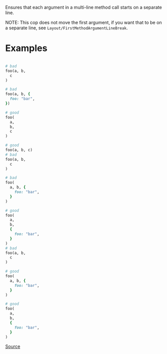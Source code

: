 
Ensures that each argument in a multi-line method call
starts on a separate line.

NOTE: This cop does not move the first argument, if you want that to
be on a separate line, see `Layout/FirstMethodArgumentLineBreak`.

# Examples

```ruby

# bad
foo(a, b,
  c
)

# bad
foo(a, b, {
  foo: "bar",
})

# good
foo(
  a,
  b,
  c
)

# good
foo(a, b, c)
# bad
foo(a, b,
  c
)

# bad
foo(
  a, b, {
    foo: "bar",
  }
)

# good
foo(
  a,
  b,
  {
    foo: "bar",
  }
)
# bad
foo(a, b,
  c
)

# good
foo(
  a, b, {
    foo: "bar",
  }
)

# good
foo(
  a,
  b,
  {
    foo: "bar",
  }
)
```

[Source](http://www.rubydoc.info/gems/rubocop/RuboCop/Cop/Layout/MultilineMethodArgumentLineBreaks)